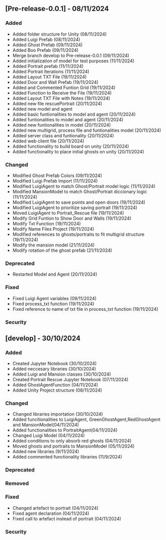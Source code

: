## [Pre-release-0.0.1] - 08/11/2024

### Added

* Added folder structure for Unity (08/11/2024)
* Added Luigi Prefab (08/11/2024)
* Added Ghost Prefab (09/11/2024)
* Added Boo Prefab (09/11/2024)
* Merge branch develop to Pre-release-0.0.1 (09/11/2024)
* Added initialization of model for test purposes (11/11/2024)
* Added Portrait prefab (11/11/2024)
* Added Portrait Iterations (11/11/2024)
* Added Layout TXT File (19/11/2024)
* Added Door and Wall Prefab (19/11/2024)
* Added and Commented Funtion Grid (19/11/2024)
* Added Function to Receive the File (19/11/2024)
* Added Layout TXT File with Notes (19/11/2024)
* Added new file rescuePortrait (20/11/2024)
* Added new model and agent
* Added basic funtionalities to model and agent (20/11/2024)
* Added funtionalities to model and agent (20/11/2024)
* Added new funtionalities in model (20/11/2024)
* Added new multigrid, process file and funtionalities model (20/11/2024)
* Added server class and funtionality (20/11/2024)
* Added web client file (20/11/2024)
* Added functionality to build board on unity (20/11/2024)
* Added functionality to place initial ghosts on unity (20/11/2024)

### Changed

* Modified Ghost Prefab Colors (09/11/2024)
* Modified Luigi Prefab Import (11/11/2024)
* Modified LuigiAgent to match Ghost/Portrait model logic (11/11/2024)
* Modified MansionModel to match Ghost/Portrait diccionary logic (11/11/2024)
* Modified LuigiAgent to save points and open doors (19/11/2024)
* Modified LuigiAgent to prioritize saving portrait (19/11/2024)
* Moved LuigiAgent to Portrait_Rescue file (19/11/2024)
* Modify Grid Funtion to Show Door and Walls (19/11/2024)
* Modify Txt Function (19/11/2024)
* Modify Name Files Project (19/11/2024)
* Modified references to ghosts/portraits to fit multigrid structure (19/11/2024)
* Modify the mansion model (21/11/2024)
* Modify rotation of the ghost prefab (21/11/2024)

### Deprecated

* Restarted Model and Agent (20/11/2024)

### Fixed

* Fixed Luigi Agent variables (09/11/2024)
* Fixed process_txt function (19/11/2024)
* Fixed reference to name of txt file in process_txt function (19/11/2024)

### Security

## [develop] - 30/10/2024

### Added

- Created Jupyter Notebook (30/10/2024)
- Added neccesary libraries (30/10/2024)
- Added Luigi and Mansion classes (30/10/2024)
- Created Portrait Rescue Jupyter Notebook (07/11/2024)
- Added GhostAgentFunction (04/11/2024)
- Added Unity Project structure (08/11/2024)

### Changed

* Changed libraries importation (30/10/2024)
* Added funcitionalities to LuigiAgent, GreenGhostAgent,RedGhostAgent and MansionModel(04/11/2024)
* Added functionalities to PortraitAgent(04/11/2024)
* Changed Luigi Model (04/11/2024)
* Added conditions to only absorb red ghosts (04/11/2024)
* Moved ghosts and portraits to MansionModel (05/11/2024)
* Added new libraries (9/11/2024)
* Added commented functionality libraries (11/9/2024)

### Deprecated

### Removed

### Fixed

* Changed artefact to portrait (04/11/2024)
* Fixed agent declaration (04/11/2024)
* Fixed call to artefact instead of portrait (04/11/2024)

### Security
